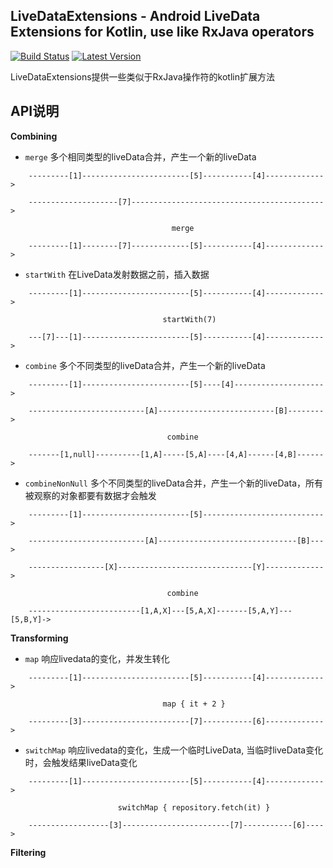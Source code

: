 LiveDataExtensions - Android LiveData Extensions for Kotlin, use like RxJava operators
--------------------------------------------------------------------------------------
[![Build Status](https://travis-ci.com/GunNan/LiveDataExtensions.svg?branch=master)](https://travis-ci.com/github/GunNan/LiveDataExtensions) [![Latest Version](https://img.shields.io/github/v/release/GunNan/LiveDataExtensions?include_prereleases)](https://github.com/GunNan/LiveDataExtensions)

LiveDataExtensions提供一些类似于RxJava操作符的kotlin扩展方法

## API说明

**Combining**

 - `merge`  多个相同类型的liveData合并，产生一个新的liveData
```
    ---------[1]------------------------[5]-----------[4]------------->

    --------------------[7]------------------------------------------->

                                    merge

    ---------[1]--------[7]-------------[5]-----------[4]------------->
```

 - `startWith`  在LiveData发射数据之前，插入数据
```
    ---------[1]------------------------[5]-----------[4]------------->

                                  startWith(7)

    ---[7]---[1]------------------------[5]-----------[4]------------->
```

 - `combine`  多个不同类型的liveData合并，产生一个新的liveData
```
    ---------[1]------------------------[5]----[4]-------------------->

    --------------------------[A]--------------------------[B]-------->

                                   combine

    -------[1,null]----------[1,A]-----[5,A]----[4,A]------[4,B]------>
```

 - `combineNonNull`  多个不同类型的liveData合并，产生一个新的liveData，所有被观察的对象都要有数据才会触发
```
    ---------[1]------------------------[5]--------------------------->

    --------------------------[A]-------------------------------[B]--->

    -----------------[X]------------------------------[Y]------------->

                                   combine

    -------------------------[1,A,X]---[5,A,X]-------[5,A,Y]---[5,B,Y]->
```

**Transforming**

 - `map` 响应livedata的变化，并发生转化

```
    ---------[1]------------------------[5]-----------[4]------------->

                                  map { it + 2 }

    ---------[3]------------------------[7]-----------[6]------------->
```

 - `switchMap` 响应livedata的变化，生成一个临时LiveData, 当临时liveData变化时，会触发结果liveData变化

```
    ---------[1]------------------------[5]-----------[4]------------->

                        switchMap { repository.fetch(it) }

    ------------------[3]------------------------[7]-----------[6]---->
```

**Filtering**

